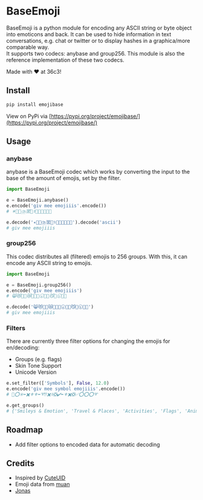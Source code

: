 # BaseEmoji

BaseEmoji is a python module for encoding any ASCII string or byte object into emoticons and back. It can be used to hide information in text conversations, e.g. chat or twitter or to display hashes in a graphica/more comparable way.  
It supports two codecs: anybase and group256. This module is also the reference implementation of these two codecs.

Made with ❤️ at 36c3!

## Install
```bash
pip install emojibase
```
View on PyPi via [https://pypi.org/project/emojibase/](https://pypi.org/project/emojibase/)

## Usage

### anybase
anybase is a BaseEmoji codec which works by converting the input to the base of the amount of emojis, set by the filter. 

```python
import BaseEmoji

e = BaseEmoji.anybase()
e.encode('giv mee emojiiis'.encode())
# ✴️🥎🐑⛈️🈺🚉‭⚕️🚅🇵🇪🥏🥇📍

e.decode('✴️🥎🐑⛈️🈺🚉‭⚕️🚅🇵🇪🥏🥇📍').decode('ascii')
# giv mee emojiiis

```

### group256
This codec distributes all (filtered) emojis to 256 groups. With this, it can encode any ASCII string to emojis.

```python
import BaseEmoji

e = BaseEmoji.group256()
e.encode('giv mee emojiiis')
# 😸😻💖🤨😿🤖🥔🐢🕢🧅🙈😼🥒🕤💸💌

e.decode('😸😻💖🤨😿🤖🥔🐢🕢🧅🙈😼🥒🕤💸💌')
# giv mee emojiiis

```

### Filters
There are currently three filter options for changing the emojis for en/decoding:
- Groups (e.g. flags)
- Skin Tone Support
- Unicode Version

```python
e.set_filter(['Symbols'], False, 12.0)
e.encode('giv mee symbol emojiiis'.encode())
# 📛⭕✳️⬅️✖️⚜️⚜️⬅️➰‼️✖️⚕️❎✔️⬅️⚜️✖️❎✅⭕⭕⭕➰

e.get_groups()
# {'Smileys & Emotion', 'Travel & Places', 'Activities', 'Flags', 'Animals & Nature', 'Symbols', 'People & Body', 'Objects', 'Food & Drink'}
```

## Roadmap
- Add filter options to encoded data for automatic decoding

## Credits
- Inspired by [CuteUID](https://github.com/alexdredmon/cuteuid)
- Emoji data from [muan](https://github.com/muan/unicode-emoji-json)
- [Jonas](https://github.com/jonas-koeritz)
